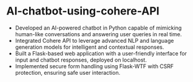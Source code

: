 # AI-chatbot-using-cohere-API
- Developed an AI-powered chatbot in Python capable of mimicking human-like conversations and answering
user queries in real time.
- Integrated Cohere API to leverage advanced NLP and language generation models for intelligent and contextual responses.
- Built a Flask-based web application with a user-friendly interface for input and chatbot responses, deployed
on localhost.
- Implemented secure form handling using Flask-WTF with CSRF protection, ensuring safe user interaction.
